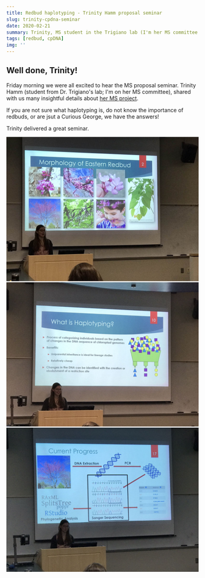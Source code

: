 ```yaml
---
title: Redbud haplotyping - Trinity Hamm proposal seminar
slug: trinity-cpdna-seminar
date: 2020-02-21
summary: Trinity, MS student in the Trigiano lab (I'm her MS committee member), had her Dpt Proposal Seminar
tags: [redbud, cpDNA]
img: ''
---
```


## Well done, Trinity!

Friday morning we were all excited to hear the MS proposal seminar. Trinity Hamm (student from Dr. Trigiano's lab; I'm on her MS committee), shared with us many insightful details about [her MS project](/projects/redbud-chlorotyping/).

If you are not sure what haplotyping is, do not know the importance of redbuds, or are jsut a Curious George, we have the answers!

Trinity delivered a great seminar.

![showy-redbuds](./TrinityRedbuds.jpg)
![haplotying-explained](./TrinityHaplotyping.jpg)
![research-strategy](./TrinityMethods.jpg)